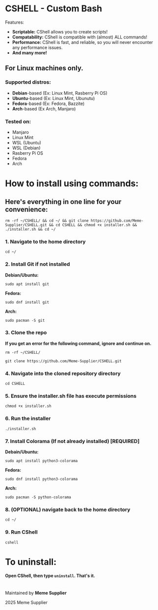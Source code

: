 # CSHELL - Custom Bash

Features:

- **Scriptable:** CShell allows you to create scripts!
- **Compatability:** CShell is compatible with (almost) ALL commands!
- **Performance:** CShell is fast, and reliable, so you will never encounter any performance issues.
- **And many more!**

## For **Linux** machines only.
### Supported distros:
- **Debian**-based (Ex: Linux Mint, Rasberry Pi OS)
- **Ubuntu**-based (Ex: Linux Mint, Ubunutu)
- **Fedora**-based (Ex: Fedora, Bazzite)
- **Arch**-based (Ex Arch, Manjaro)

### Tested on:
- Manjaro
- Linux Mint
- WSL (Ubuntu)
- WSL (Debian)
- Rasberry Pi OS
- Fedora
- Arch


#
# How to install using commands:

## Here's everything in one line for your convenience:
`rm -rf ~/CSHELL/ && cd ~/ && git clone https://github.com/Meme-Supplier/CSHELL.git && cd CSHELL && chmod +x installer.sh && ./installer.sh && cd ~/`

### 1. Navigate to the home directory
`cd ~/`

### 2. Install Git if not installed

**Debian/Ubuntu:**

`sudo apt install git`

**Fedora:**

`sudo dnf install git`

**Arch:**

`sudo pacman -S git`


### 3. Clone the repo

**If you get an error for the following command, ignore and continue on.**

`rm -rf ~/CSHELL/`

`git clone https://github.com/Meme-Supplier/CSHELL.git`


### 4. Navigate into the cloned repository directory
`cd CSHELL`


### 5. Ensure the installer.sh file has execute permissions
`chmod +x installer.sh`


### 6. Run the installer
`./installer.sh`


### 7. Install Colorama (If not already installed) [REQUIRED]

**Debain/Ubuntu:**

`sudo apt install python3-colorama`

**Fedora:**

`sudo dnf install python3-colorama`

**Arch:**

`sudo pacman -S python-colorama`


### 8. (OPTIONAL) navigate back to the home directory
`cd ~/`


### 9. Run CShell
`cshell`


#
# To uninstall:
**Open CShell, then type `uninstall`. That's it.**

#
Maintained by **Meme Supplier**

2025 Meme Supplier
